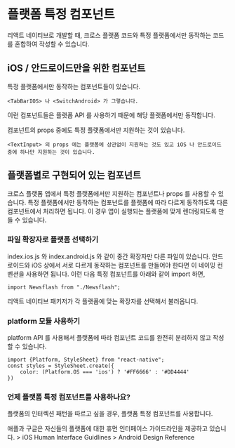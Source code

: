 # 플랫폼 특정 컴포넌트

리액트 네이티브로 개발할 때, 크로스 플랫폼 코드와 특정 플랫폼에서만 동작하는 코드를 혼합하여 작성할 수 있습니다.

## iOS / 안드로이드만을 위한 컴포넌트
특정 플랫폼에서만 동작하는 컴포넌트들이 있습니다. 
```
<TabBarIOS> 나 <SwitchAndroid> 가 그렇습니다.
```
이런 컴포넌트들은 플랫폼 API 를 사용하기 때문에 해당 플랫폼에서만 동작합니다. 

컴포넌트의 props 중에도 특정 플랫폼에서만 지원하는 것이 있습니다. 
```
<TextInput> 의 props 에는 플랫폼에 상관없이 지원하는 것도 있고 iOS 나 안드로이드 중에 하나만 지원하는 것이 있습니다. 
```

## 플랫폼별로 구현되어 있는 컴포넌트
크로스 플랫폼 앱에서 특정 플랫폼에서만 지원하는 컴포넌트나 props 를 사용할 수 있습니다. 특정 플랫폼에서만 동작하는 컴포넌트를 플랫폼에 따라 다르게 동작하도록 다른 컴포넌트에서 처리하면 됩니다. 이 경우 앱이 실행되는 플랫폼에 맞게 렌더링되도록 만들 수 있습니다.

### 파일 확장자로 플랫폼 선택하기
index.ios.js 와 index.android.js 와 같이 중간 확장자만 다른 파일이 있습니다. 안드로이드와 iOS 상에서 서로 다르게 동작하는 컴포넌트를 만들어야 한다면 이 네이밍 컨벤션을 사용하면 됩니다. 
이런 다음 특정 컴포넌트를 아래와 같이 import 하면, 
```
import Newsflash from "./Newsflash";
```

리액트 네이티브 패키저가 각 플랫폼에 맞는 확장자를 선택해서 불러옵니다. 

### platform 모듈 사용하기
platform API 를 사용해서 플랫폼에 따라 컴포넌트 코드를 완전히 분리하지 않고 작성할 수 있습니다. 
```
import {Platform, StyleSheet} from "react-native";
const styles = StyleSheet.create({
	color: (Platform.OS === 'ios') ? '#FF6666' : '#DD4444'
})
```

### 언제 플랫폼 특정 컴포넌트를 사용하나요?
플랫폼의 인터렉션 패턴을 따르고 싶을 경우, 플랫폼 특정 컴포넌트를 사용합니다. 

애플과 구글은 자신들의 플랫폼에 대한 휴먼 인터페이스 가이드라인을 제공하고 있습니다. 
	> iOS Human Interface Guidlines
	> Android Design Reference

<!--stackedit_data:
eyJoaXN0b3J5IjpbLTE1ODIxOTE5NTYsLTg2NTg2Mzg5Miw0MT
MzMDM5MjYsLTQ4NDg3OTIxOF19
-->